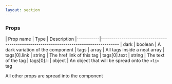 ```yaml
---
layout: section
---
```


### Props

| Prop name | Type    | Description
|-----------|---------------------------------------------------------------------------------------
| dark         | boolean | A dark variation of the component
| tags         | array   | All tags inside a neat array
| tags[0].link | string  | The href link of this tag
| tags[0].text | string  | The text of the tag
| tags[0].li   | object  | An object that will be spread onto the `<li>` tag


All other props are spread into the component
